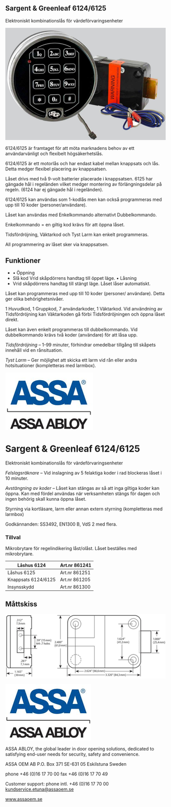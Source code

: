 ## Sargent & Greenleaf 6124/6125

Elektroniskt kombinationslås för värdeförvaringsenheter

![](_page_0_Picture_2.jpeg)

6124/6125 är framtaget för att möta marknadens behov av ett användarvänligt och flexibelt högsäkerhetslås.

6124/6125 är ett motorlås och har endast kabel mellan knappsats och lås. Detta medger flexibel placering av knappsatsen.

Låset drivs med två 9-volt batterier placerade i knappsatsen. 6125 har gängade hål i regeländen vilket medger montering av förlängningsdelar på regeln. (6124 har ej gängade hål i regeländen).

6124/6125 kan användas som 1-kodlås men kan också programmeras med upp till 10 koder (personer/användare).

Låset kan användas med Enkelkommando alternativt Dubbelkommando.

Enkelkommando = en giltig kod krävs för att öppna låset.

Tidsfördröjning, Väktarkod och Tyst Larm kan enkelt programmeras.

All programmering av låset sker via knappsatsen.

## **Funktioner**

- • Öppning
- Slå kod Vrid skåpdörrens handtag till öppet läge. • Låsning
- Vrid skåpdörrens handtag till stängt läge. Låset låser automatiskt.

Låset kan programmeras med upp till 10 koder (personer/ användare). Detta ger olika behörighetsnivåer.

1 Huvudkod, 1 Gruppkod, 7 användarkoder, 1 Väktarkod. Vid användning av Tidsfördröjning kan Väktarkoden gå förbi Tidsfördröjningen och öppna låset direkt.

Låset kan även enkelt programmeras till dubbelkommando. Vid dubbelkommando krävs två koder (användare) för att låsa upp.

*Tidsfördröjning* – 1-99 minuter, förhindrar omedelbar tillgång till skåpets innehåll vid en rånsituation.

*Tyst Larm* – Ger möjlighet att skicka ett larm vid rån eller andra hotsituationer (kompletteras med larmbox).

![](_page_0_Picture_20.jpeg)

# Sargent & Greenleaf 6124/6125

Elektroniskt kombinationslås för värdeförvaringsenheter

*Felslagsräknare* – Vid inslagning av 5 felaktiga koder i rad blockeras låset i 10 minuter.

*Avstängning av koder* – Låset kan stängas av så att inga giltiga koder kan öppna. Kan med fördel användas när verksamheten stängs för dagen och ingen behörig skall kunna öppna låset.

Styrning via kortläsare, larm eller annan extern styrning (kompletteras med larmbox)

Godkännanden: SS3492, EN1300 B, VdS 2 med flera.

### **Tillval**

Mikrobrytare för regelindikering låst/olåst. Låset beställes med mikrobrytare.

| Låshus 6124         | Art.nr 861241 |
|---------------------|---------------|
| Låshus 6125         | Art.nr 861251 |
| Knappsats 6124/6125 | Art.nr 861205 |
| Insynsskydd         | Art.nr 861300 |

## Måttskiss

![](_page_1_Figure_10.jpeg)

![](_page_1_Picture_11.jpeg)

ASSA ABLOY, the global leader in door opening solutions, dedicated to satisfying end-user needs for security, safety and convenience.

ASSA OEM AB P.O. Box 371 SE-631 05 Eskilstuna Sweden

phone +46 (0)16 17 70 00 fax +46 (0)16 17 70 49

Customer support: phone intl. +46 (0)16 17 70 00 kundservice.etuna@assaoem.se

www.assaoem.se